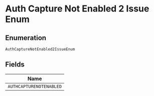 
# Auth Capture Not Enabled 2 Issue Enum

## Enumeration

`AuthCaptureNotEnabled2IssueEnum`

## Fields

| Name |
|  --- |
| `AUTHCAPTURENOTENABLED` |

